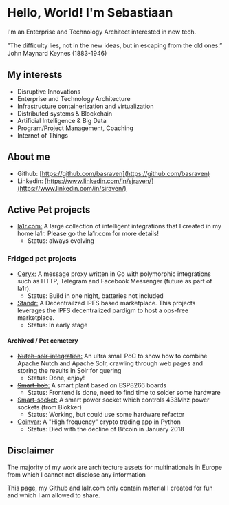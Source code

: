 # Hello, World! I'm Sebastiaan
I'm an Enterprise and Technology Architect interested in new tech.

"The difﬁculty lies, not in the new ideas, but in escaping from the old ones.” John Maynard Keynes (1883-1946) 

## My interests
* Disruptive Innovations
* Enterprise and Technology Architecture
* Infrastructure containerization and virtualization
* Distributed systems & Blockchain
* Artificial Intelligence & Big Data 
* Program/Project Management, Coaching
* Internet of Things

## About me
* Github: [https://github.com/basraven](https://github.com/basraven)
* Linkedin: [https://www.linkedin.com/in/sjraven/](https://www.linkedin.com/in/sjraven/)

## Active Pet projects
* [la1r.com:](https://la1r.com) A large collection of intelligent integrations that I created in my home la1r. Please go the la1r.com for more details!
    * Status: always evolving

### Fridged pet projects
* [Ceryx:](https://github.com/basraven/ceryx) A message proxy written in Go with polymorphic integrations such as HTTP, Telegram and Facebook Messenger (future as part of la1r).
    * Status: Build in one night, batteries not included
* [Standr:](https://gitlab.com/standr) A Decentrailzed IPFS based marketplace. This projects leverages the IPFS decentralized pardigm to host a ops-free marketplace.
    * Status: In early stage

#### Archived / Pet cemetery
* [~~Nutch-solr-integration~~:](https://github.com/basraven/nutch-solr-integration) An ultra small PoC to show how to combine Apache Nutch and Apache Solr, crawling through web pages and storing the results in Solr for quering
    * Status: Done, enjoy!
* [~~Smart-bob~~:](https://github.com/basraven/smart-bob) A smart plant based on ESP8266 boards
    * Status: Frontend is done, need to find time to solder some hardware
* [~~Smart-socket~~:](https://github.com/basraven/smart-socket) A smart power socket which controls 433Mhz power sockets (from Blokker)
    * Status: Working, but could use some hardware refactor
* [~~Coinvar~~:](https://github.com/basraven/coinvar) A "High frequency" crypto trading app in Python
    * Status: Died with the decline of Bitcoin in January 2018

## Disclaimer
The majority of my work are architecture assets for multinationals in Europe from which I cannot not disclose any information

This page, my Github and la1r.com only contain material I created for fun and which I am allowed to share.
